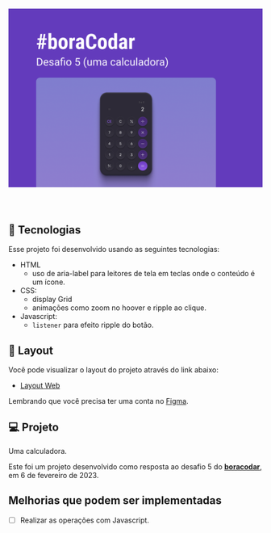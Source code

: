 <h1 align="center">
    <img alt="Chat" src=".github/cover.png" />
</h1>

<br>

## 🧪 Tecnologias

Esse projeto foi desenvolvido usando as seguintes tecnologias:

- HTML
  - uso de aria-label para leitores de tela em teclas onde o conteúdo é um ícone.
- CSS:
  - display Grid
  - animações como zoom no hoover e ripple ao clique.
- Javascript:
  - `listener` para efeito ripple do botão.

## 🔖 Layout

Você pode visualizar o layout do projeto através do link abaixo:

- [Layout Web](https://www.figma.com/community/file/1202607074523509182)

Lembrando que você precisa ter uma conta no [Figma](http://figma.com/).

## 💻 Projeto

Uma calculadora.

Este foi um projeto desenvolvido como resposta ao desafio 5 do **[boracodar](https://boracodar.dev/#)**, em 6 de fevereiro de 2023.

## Melhorias que podem ser implementadas

- [ ] Realizar as operações com Javascript.
